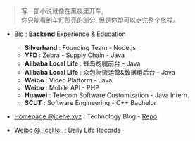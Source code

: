 
> 写一部小说就像在黑夜里开车,<br/>
> 你只能看到车灯照亮的部分, 但是你却可以走完整个旅程。

- [Bio](https://github.com/IceHe/lib/blob/master/life/bio.md) : **Backend** Experience & Education

    - **Silverhand** : Founding Team - Node.js
    - **YFD** : Zebra - Supply Chain - Java
    - **Alibaba Local Life** : 蜂鸟跑腿前台 - Java
    - **Alibaba Local Life** : 众包物流运营&数据组后台 - Java
    - **Weibo** : Video Platform - Java
    - **Weibo** : Mobile API - PHP
    - **Huawei** : Telecom Software Customization - Java Intern.
    - **SCUT** : Software Engineering - C++ Bachelor

- [Homepage @icehe.xyz](https://icehe.xyz/#/) : Technology Blog - [Repo](https://github.com/IceHe/lib)
- [Weibo @\_IceHe\_](https://weibo.com/icedes) : Daily Life Records

<!-- > Later equals never. -->

<!-- > Done is better than perfect.<br/> -->
<!-- > -->
<!-- > —— E.L. Doctorow -->

<!--

### Hi there 👋 

**IceHe** is a ✨ _special_ ✨ repository because its `README.md` (this file) appears on your GitHub profile.

Here are some ideas to get you started:

- 🔭 I'm currently working on ...
- 🌱 I'm currently learning ...
- 👯 I'm looking to collaborate on ...
- 🤔 I'm looking for help with ...
- 💬 Ask me about ...
- 📫 How to reach me: ...
- 😄 Pronouns: ...
- ⚡ Fun fact: ...

---

    - 🔭 I'm currently working on a startup
    - 🌱 I'm currently learning JavaScript, TypeScript, Node.js and …
    - 🤔 I'm looking for a GF
    - 📫 How to reach me directly: `V2VDaGF0OiBJY2VIb29v`

-->
